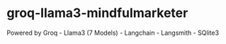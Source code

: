 # groq-llama3-mindfulmarketer
Powered by Groq - Llama3 (7 Models) - Langchain - Langsmith - SQlite3

